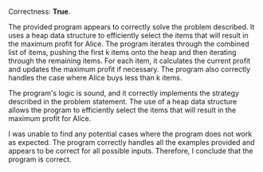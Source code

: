 Correctness: **True**.

The provided program appears to correctly solve the problem described. It uses a heap data structure to efficiently select the items that will result in the maximum profit for Alice. The program iterates through the combined list of items, pushing the first k items onto the heap and then iterating through the remaining items. For each item, it calculates the current profit and updates the maximum profit if necessary. The program also correctly handles the case where Alice buys less than k items.

The program's logic is sound, and it correctly implements the strategy described in the problem statement. The use of a heap data structure allows the program to efficiently select the items that will result in the maximum profit for Alice.

I was unable to find any potential cases where the program does not work as expected. The program correctly handles all the examples provided and appears to be correct for all possible inputs. Therefore, I conclude that the program is correct.